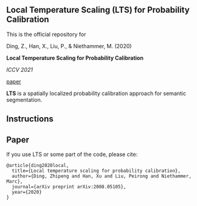## Local Temperature Scaling (LTS) for Probability Calibration
This is the official repository for 

Ding, Z., Han, X., Liu, P., & Niethammer, M. (2020)

**Local Temperature Scaling for Probability Calibration**

*ICCV 2021*

[paper](https://arxiv.org/abs/2008.05105)

**LTS** is a spatially localized probability calibration approach for semantic segmentation.


## Instructions


## Paper
If you use LTS or some part of the code, please cite:
```
@article{ding2020local,
  title={Local temperature scaling for probability calibration},
  author={Ding, Zhipeng and Han, Xu and Liu, Peirong and Niethammer, Marc},
  journal={arXiv preprint arXiv:2008.05105},
  year={2020}
}
```
